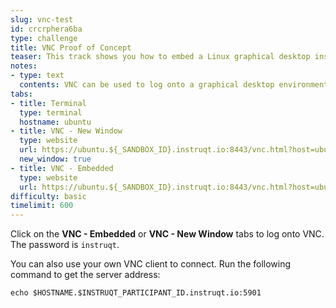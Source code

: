 ```yaml
---
slug: vnc-test
id: crcrphera6ba
type: challenge
title: VNC Proof of Concept
teaser: This track shows you how to embed a Linux graphical desktop inside of Instruqt.
notes:
- type: text
  contents: VNC can be used to log onto a graphical desktop environment on Linux servers.
tabs:
- title: Terminal
  type: terminal
  hostname: ubuntu
- title: VNC - New Window
  type: website
  url: https://ubuntu.${_SANDBOX_ID}.instruqt.io:8443/vnc.html?host=ubuntu.${_SANDBOX_ID}.instruqt.io&port=8443
  new_window: true
- title: VNC - Embedded
  type: website
  url: https://ubuntu.${_SANDBOX_ID}.instruqt.io:8443/vnc.html?host=ubuntu.${_SANDBOX_ID}.instruqt.io&port=8443
difficulty: basic
timelimit: 600
---
```

Click on the **VNC - Embedded** or **VNC - New Window** tabs to log onto VNC. The password is `instruqt`.


You can also use your own VNC client to connect. Run the following command to get the server address:

```
echo $HOSTNAME.$INSTRUQT_PARTICIPANT_ID.instruqt.io:5901
```
